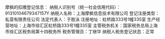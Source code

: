 摩枫的扣缴登记信息：
纳税人识别号（统一社会信用代码）：91310104679347157Y
纳税人名称：上海摩枫信息技术有限公司
登记注册类型：私营有限责任公司
法定代表人：于胜泳
注册地址：虹桥路333号1幢335室
生产经营地址：上海市徐汇区虹桥路333号1幢335室
主管税务机关：国家税务总局上海市徐汇区税务局第十四税务所
税务管理员：丁继华
纳税人税务登记状态：正常